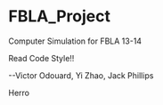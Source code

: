 FBLA_Project
============
Computer Simulation for FBLA 13-14

Read Code Style!!

--Victor Odouard, Yi Zhao, Jack Phillips

Herro

